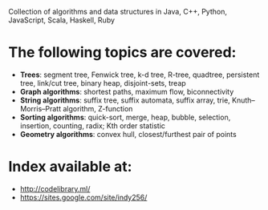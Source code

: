 Collection of algorithms and data structures in Java, C++, Python, JavaScript, Scala, Haskell, Ruby

The following topics are covered:
=====
* **Trees**: segment tree, Fenwick tree, k-d tree, R-tree, quadtree, persistent tree, link/cut tree, binary heap, disjoint-sets, treap
* **Graph algorithms**: shortest paths, maximum flow, biconnectivity
* **String algorithms**: suffix tree, suffix automata, suffix array, trie, Knuth–Morris–Pratt algorithm, Z-function
* **Sorting algorithms**: quick-sort, merge, heap, bubble, selection, insertion, counting, radix; Kth order statistic
* **Geometry algorithms**: convex hull, closest/furthest pair of points

Index available at:
=====
- http://codelibrary.ml/
- https://sites.google.com/site/indy256/
